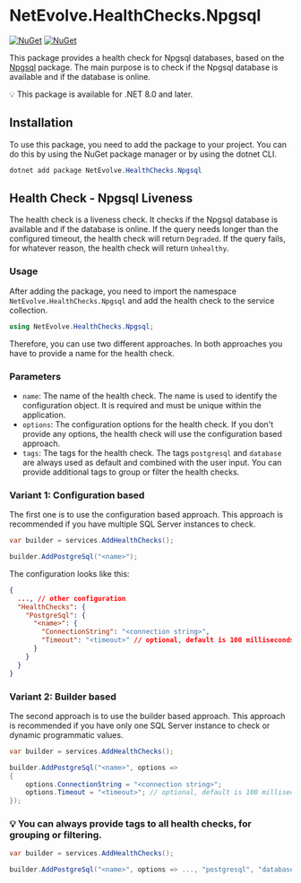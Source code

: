 # NetEvolve.HealthChecks.Npgsql

[![NuGet](https://img.shields.io/nuget/v/NetEvolve.HealthChecks.Npgsql?logo=nuget)](https://www.nuget.org/packages/NetEvolve.HealthChecks.Npgsql/)
[![NuGet](https://img.shields.io/nuget/dt/NetEvolve.HealthChecks.Npgsql?logo=nuget)](https://www.nuget.org/packages/NetEvolve.HealthChecks.Npgsql/)

This package provides a health check for Npgsql databases, based on the [Npgsql](https://www.nuget.org/packages/Npgsql/) package.
The main purpose is to check if the Npgsql database is available and if the database is online.

:bulb: This package is available for .NET 8.0 and later.

## Installation
To use this package, you need to add the package to your project. You can do this by using the NuGet package manager or by using the dotnet CLI.
```powershell
dotnet add package NetEvolve.HealthChecks.Npgsql
```

## Health Check - Npgsql Liveness
The health check is a liveness check. It checks if the Npgsql database is available and if the database is online.
If the query needs longer than the configured timeout, the health check will return `Degraded`.
If the query fails, for whatever reason, the health check will return `Unhealthy`.

### Usage
After adding the package, you need to import the namespace `NetEvolve.HealthChecks.Npgsql` and add the health check to the service collection.
```csharp
using NetEvolve.HealthChecks.Npgsql;
```
Therefore, you can use two different approaches. In both approaches you have to provide a name for the health check.

### Parameters
- `name`: The name of the health check. The name is used to identify the configuration object. It is required and must be unique within the application.
- `options`: The configuration options for the health check. If you don't provide any options, the health check will use the configuration based approach.
- `tags`: The tags for the health check. The tags `postgresql` and `database` are always used as default and combined with the user input. You can provide additional tags to group or filter the health checks.

### Variant 1: Configuration based
The first one is to use the configuration based approach. This approach is recommended if you have multiple SQL Server instances to check.
```csharp
var builder = services.AddHealthChecks();

builder.AddPostgreSql("<name>");
```

The configuration looks like this:
```json
{
  ..., // other configuration
  "HealthChecks": {
    "PostgreSql": {
      "<name>": {
        "ConnectionString": "<connection string>",
        "Timeout": "<timeout>" // optional, default is 100 milliseconds
      }
    }
  }
}
```

### Variant 2: Builder based
The second approach is to use the builder based approach. This approach is recommended if you have only one SQL Server instance to check or dynamic programmatic values.
```csharp
var builder = services.AddHealthChecks();

builder.AddPostgreSql("<name>", options =>
{
    options.ConnectionString = "<connection string>";
    options.Timeout = "<timeout>"; // optional, default is 100 milliseconds
});
```

### :bulb: You can always provide tags to all health checks, for grouping or filtering.

```csharp
var builder = services.AddHealthChecks();

builder.AddPostgreSql("<name>", options => ..., "postgresql", "database");
```